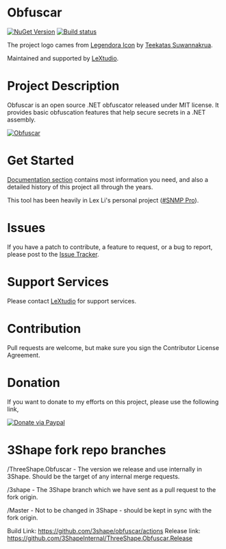 Obfuscar
========

[![NuGet Version](https://img.shields.io/nuget/v/Obfuscar.svg?style=flat-square)](https://www.nuget.org/packages/Obfuscar/)
[![Build status](https://img.shields.io/appveyor/ci/lextm/obfuscar/master.svg?label=appvejor&style=flat-square)](https://ci.appveyor.com/project/lextm/obfuscar)

The project logo cames from [Legendora Icon](http://raindropmemory.deviantart.com/art/Legendora-Icon-Set-118999011) by
[Teekatas Suwannakrua](http://raindropmemory.deviantart.com/).

Maintained and supported by [LeXtudio](https://lextudio.com/).

# Project Description
Obfuscar is an open source .NET obfuscator released under MIT license. It provides basic obfuscation features that help secure secrets in a .NET assembly.

[![Obfuscar](obfuscar.png)](https://www.obfuscar.com/)

# Get Started
[Documentation section](http://docs.obfuscar.com/) contains most information you need, and also a detailed history of this project all through the years.

This tool has been heavily in Lex Li's personal project ([#SNMP Pro](https://www.sharpsnmp.com/)).

# Issues
If you have a patch to contribute, a feature to request, or a bug to report, please post to the [Issue Tracker](https://github.com/obfuscar/obfuscar/issues).

# Support Services
Please contact [LeXtudio](http://lextudio.com/Home/Send) for support services.

# Contribution
Pull requests are welcome, but make sure you sign the Contributor License Agreement.

# Donation
If you want to donate to my efforts on this project, please use the following link,

[![Donate via Paypal](https://www.paypal.com/en_US/i/btn/btn_donateCC_LG.gif)](https://www.paypal.com/cgi-bin/webscr?cmd=_s-xclick&hosted_button_id=TZATDDPGZUSPL)

# 3Shape fork repo branches
/ThreeShape.Obfuscar - The version we release and use internally in 3Shape. Should be the target of any internal merge requests.

/3shape - The 3Shape branch which we have sent as a pull request to the fork origin.

/Master - Not to be changed in 3Shape - should be kept in sync with the fork origin.

Build Link: https://github.com/3shape/obfuscar/actions
Release link: https://github.com/3ShapeInternal/ThreeShape.Obfuscar.Release
